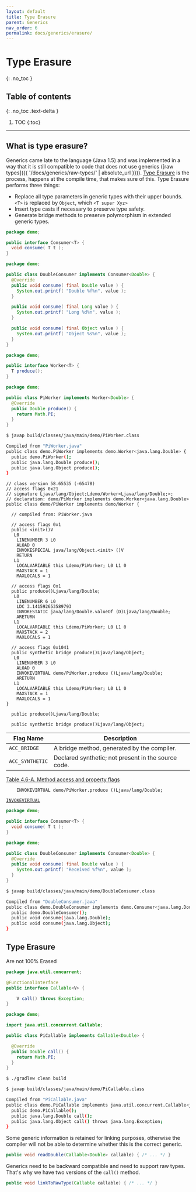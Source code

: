 ```yaml
---
layout: default
title: Type Erasure
parent: Generics
nav_order: 6
permalink: docs/generics/erasure/
---
```


# Type Erasure
{: .no_toc }

## Table of contents
{: .no_toc .text-delta }

1. TOC
{:toc}

---

## What is type erasure?

Generics came late to the language (Java 1.5) and was implemented in a way that it is still compatible to code that does not use generics ([raw types]({{ '/docs/generics/raw-types/' | absolute_url }})).  [Type Erasure](https://docs.oracle.com/javase/tutorial/java/generics/erasure.html) is the process, happens at the compile time, that makes sure of this.  Type Erasure performs three things:

* Replace all type parameters in generic types with their upper bounds.  `<T>` is replaced by `Object`, which `<T super Xyz>`
* Insert type casts if necessary to preserve type safety.
* Generate bridge methods to preserve polymorphism in extended generic types.


```java
package demo;

public interface Consumer<T> {
  void consume( T t );
}
```

```java
package demo;

public class DoubleConsumer implements Consumer<Double> {
  @Override
  public void consume( final Double value ) {
    System.out.printf( "Double %f%n", value );
  }

  public void consume( final Long value ) {
    System.out.printf( "Long %d%n", value );
  }

  public void consume( final Object value ) {
    System.out.printf( "Object %s%n", value );
  }
}
```


```java
package demo;

public interface Worker<T> {
  T produce();
}
```


```java
package demo;

public class PiWorker implements Worker<Double> {
  @Override
  public Double produce() {
    return Math.PI;
  }
}
```

```bash
$ javap build/classes/java/main/demo/PiWorker.class
```

```bash
Compiled from "PiWorker.java"
public class demo.PiWorker implements demo.Worker<java.lang.Double> {
  public demo.PiWorker();
  public java.lang.Double produce();
  public java.lang.Object produce();
}
```

```
// class version 58.65535 (-65478)
// access flags 0x21
// signature Ljava/lang/Object;Ldemo/Worker<Ljava/lang/Double;>;
// declaration: demo/PiWorker implements demo.Worker<java.lang.Double>
public class demo/PiWorker implements demo/Worker {

  // compiled from: PiWorker.java

  // access flags 0x1
  public <init>()V
   L0
    LINENUMBER 3 L0
    ALOAD 0
    INVOKESPECIAL java/lang/Object.<init> ()V
    RETURN
   L1
    LOCALVARIABLE this Ldemo/PiWorker; L0 L1 0
    MAXSTACK = 1
    MAXLOCALS = 1

  // access flags 0x1
  public produce()Ljava/lang/Double;
   L0
    LINENUMBER 6 L0
    LDC 3.141592653589793
    INVOKESTATIC java/lang/Double.valueOf (D)Ljava/lang/Double;
    ARETURN
   L1
    LOCALVARIABLE this Ldemo/PiWorker; L0 L1 0
    MAXSTACK = 2
    MAXLOCALS = 1

  // access flags 0x1041
  public synthetic bridge produce()Ljava/lang/Object;
   L0
    LINENUMBER 3 L0
    ALOAD 0
    INVOKEVIRTUAL demo/PiWorker.produce ()Ljava/lang/Double;
    ARETURN
   L1
    LOCALVARIABLE this Ldemo/PiWorker; L0 L1 0
    MAXSTACK = 1
    MAXLOCALS = 1
}
```


```
  public produce()Ljava/lang/Double;
```

```
  public synthetic bridge produce()Ljava/lang/Object;
```

| Flag Name       | Description                                         |
| --------------- | --------------------------------------------------- |
| `ACC_BRIDGE`    | A bridge method, generated by the compiler.         |
| `ACC_SYNTHETIC` | Declared synthetic; not present in the source code. | 

[Table 4.6-A. Method access and property flags](https://docs.oracle.com/javase/specs/jvms/se14/html/jvms-4.html#jvms-4.6-200-A.1)

```
    INVOKEVIRTUAL demo/PiWorker.produce ()Ljava/lang/Double;
```

[`INVOKEVIRTUAL`](https://docs.oracle.com/javase/specs/jvms/se14/html/jvms-4.html#jvms-4.10.1.9.invokevirtual)


```java
package demo;

public interface Consumer<T> {
  void consume( T t );
}
```

```java
package demo;

public class DoubleConsumer implements Consumer<Double> {
  @Override
  public void consume( final Double value ) {
    System.out.printf( "Received %f%n", value );
  }
}
```

```bash
$ javap build/classes/java/main/demo/DoubleConsumer.class
```

```bash
Compiled from "DoubleConsumer.java"
public class demo.DoubleConsumer implements demo.Consumer<java.lang.Double> {
  public demo.DoubleConsumer();
  public void consume(java.lang.Double);
  public void consume(java.lang.Object);
}
```


## Type Erasure

Are not 100% Erased

```java
package java.util.concurrent;

@FunctionalInterface
public interface Callable<V> {

    V call() throws Exception;
}
```

```java
package demo;

import java.util.concurrent.Callable;

public class PiCallable implements Callable<Double> {

  @Override
  public Double call() {
    return Math.PI;
  }
}
```

```bash
$ ./gradlew clean build
```

```bash
$ javap build/classes/java/main/demo/PiCallable.class

Compiled from "PiCallable.java"
public class demo.PiCallable implements java.util.concurrent.Callable<java.lang.Double> {
  public demo.PiCallable();
  public java.lang.Double call();
  public java.lang.Object call() throws java.lang.Exception;
}
```

Some generic information is retained for linking purposes, otherwise the compiler will not be able to determine whether this is the correct generic.

```java
public void readDouble(Callable<Double> callable) { /* ... */ }
```

Generics need to be backward compatible and need to support raw types.  That's why we have two versions of the `call()` method.

```java
public void linkToRawType(Callable callable) { /* ... */ }
```
